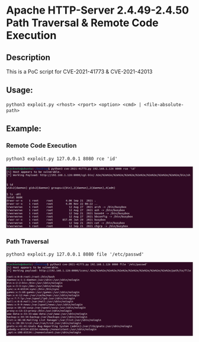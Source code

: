 # Apache HTTP-Server 2.4.49-2.4.50 Path Traversal & Remote Code Execution
## Description
This is a PoC script for CVE-2021-41773 & CVE-2021-42013
## Usage: 
```
python3 exploit.py <rhost> <rport> <option> <cmd> | <file-absolute-path>
```
## Example:
### Remote Code Execution
```
python3 exploit.py 127.0.0.1 8080 rce 'id'
```
![rce](img/rce.png)

### Path Traversal
```
python3 exploit.py 127.0.0.1 8080 file '/etc/passwd'
```
![path_traversal](img/path-trav.png)
